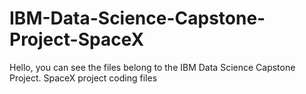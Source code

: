 # IBM-Data-Science-Capstone-Project-SpaceX

Hello, you can see the files belong to the IBM Data Science Capstone Project. SpaceX project coding files

